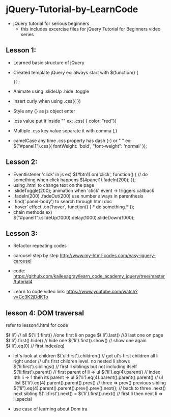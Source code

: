 # jQuery-Tutorial-by-LearnCode
 * jQuery tutorial for serious beginners
    - this includes excercise files for jQuery Tutorial for Beginners video series

## Lesson 1:
  * Learned basic structure of jQuery
  * Created template jQuery
    ex: always start with $(function() {

    	});
  * Animate using .slideUp .hide .toggle
  * Insert curly when using .css({ })
  * Style any {} as js object enter
  * .css value put it inside ""
    ex: .css( { color: "red"})
  * Multiple .css key value separate it with comma (,)
  * camelCase any time .css property has dash (-) or " "
    ex: $("#panel1").css({
    	  fontWeight: 'bold',
    	  "font-weight": 'normal'
    	});

## Lesson 2: 
  * Eventlistener 'click' in js
  	ex) $(#btn1).on('click', function() {
  			// do something when click happens
  			$(#panel1).fadeIn(200);
  		});
  * using .html to change text on the page
  * .slideToggle(200); animation when 'click' event -> triggers callback
  * .fadeIn(200) .fadeOut(200) use number always in parenthesis
  * .find('.panel-body') to search through html doc
  * 'hover' effect  .on('hover', function() { * do something * }); 
  *  chain methods
     ex) $("#panel1").slideUp(1000).delay(1000).slideDown(1000);

## Lesson 3:
  * Refactor repeating codes

- carousel step by step
http://www.my-html-codes.com/easy-jquery-carousel

- code: 
https://github.com/kaileeagray/learn_code_academy_jquery/tree/master/tutorial4 

- Learn to code video link:
https://www.youtube.com/watch?v=Cc3K2jDdKTo

## lesson 4: DOM traversal
refer to lesson4.html for code

$('li') // all
$('li').first() //one first li on page
$('li').last() //3 last one on page
$('li').first().hide() // hide one
$('li').first().show() // show one again
$('li').eq(0) // first index(eq)

- let's look at children
$('ul:first').children() // get ul's first children all li right under 
                         //  ul's first children level. no nested li shows
$('li:first').siblings() // first li siblings but not including itself
$('li:first').parent()   // first parent of li => ul
$('li').eq(4).parent()   // index 4th li => 1 then its parent => ul
$('li').eq(4).parent().parent().parent() // ul .list
$('li').eq(4).parent().parent().prev()  // three => prev() previous sibling
$("li").eq(4).parent().parent().prev().prev().next(); // back to three .next() 
                                                          next sibling
$('li:first').next() = $('li').first().next() // first li then next li => li.special

- use case of learning about Dom tra

                                                          
